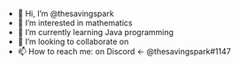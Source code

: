 - 👋 Hi, I’m @thesavingspark
- 👀 I’m interested in mathematics 
- 🌱 I’m currently learning Java programming
- 💞️ I’m looking to collaborate on 
- 📫 How to reach me: on Discord <- @thesavingspark#1147

<!---
thesavingspark/thesavingspark is a ✨ special ✨ repository because its `README.md` (this file) appears on your GitHub profile.
You can click the Preview link to take a look at your changes.
--->
